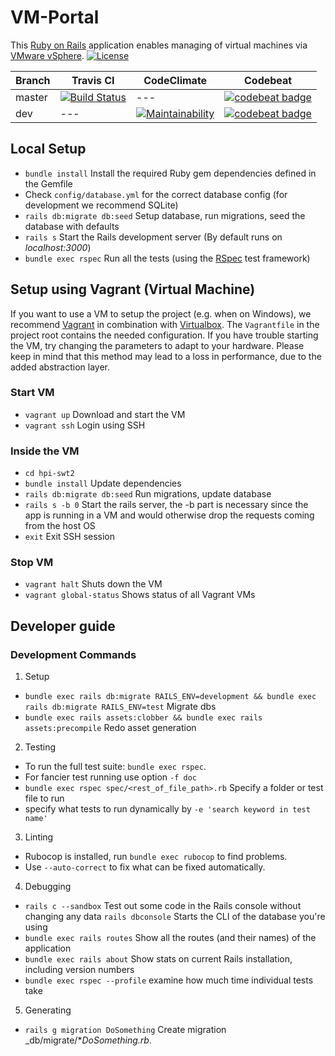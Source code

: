# VM-Portal

This [Ruby on Rails](https://rubyonrails.org/) application enables managing of virtual machines via [VMware vSphere](https://en.wikipedia.org/wiki/VMware_vSphere). [![License](http://img.shields.io/badge/license-MIT-blue.svg)](https://github.com/hpi-swt2/vm-portal/blob/master/LICENSE)

Branch | Travis CI  | CodeClimate | Codebeat
------ | ---------- | ----------- | --------
master | [![Build Status](https://travis-ci.com/hpi-swt2/vm-portal.svg?branch=master)](https://travis-ci.com/hpi-swt2/vm-portal) | --- | [![codebeat badge](https://codebeat.co/badges/ff3d0842-e199-4f44-8bb1-c9dde7a7d53f)](https://codebeat.co/projects/github-com-hpi-swt2-vm-portal-master)
dev    |    ---     | [![Maintainability](https://api.codeclimate.com/v1/badges/bc93de388c2d75383166/maintainability)](https://codeclimate.com/github/hpi-swt2/vm-portal/maintainability) | [![codebeat badge](https://codebeat.co/badges/97624360-62ce-4dbe-b935-857ab163b495)](https://codebeat.co/projects/github-com-hpi-swt2-vm-portal-dev)

## Local Setup

* `bundle install` Install the required Ruby gem dependencies defined in the Gemfile
* Check `config/database.yml` for the correct database config (for development we recommend SQLite)
* `rails db:migrate db:seed` Setup database, run migrations, seed the database with defaults
* `rails s` Start the Rails development server (By default runs on _localhost:3000_)
* `bundle exec rspec` Run all the tests (using the [RSpec](http://rspec.info/) test framework)

## Setup using Vagrant (Virtual Machine)

If you want to use a VM to setup the project (e.g. when on Windows), we recommend [Vagrant](https://www.vagrantup.com/) in combination with [Virtualbox](https://www.virtualbox.org/). The `Vagrantfile` in the project root contains the needed configuration. If you have trouble starting the VM, try changing the parameters to adapt to your hardware.
Please keep in mind that this method may lead to a loss in performance, due to the added abstraction layer.

### Start VM
* `vagrant up` Download and start the VM
* `vagrant ssh` Login using SSH

### Inside the VM
* `cd hpi-swt2`
* `bundle install` Update dependencies
* `rails db:migrate db:seed` Run migrations, update database
* `rails s -b 0` Start the rails server, the -b part is necessary since the app is running in a VM and would otherwise drop the requests coming from the host OS
* `exit` Exit SSH session

### Stop VM

* `vagrant halt` Shuts down the VM
* `vagrant global-status` Shows status of all Vagrant VMs


## Developer guide

### Development Commands

1. Setup
* `bundle exec rails db:migrate RAILS_ENV=development && bundle exec rails db:migrate RAILS_ENV=test` Migrate dbs
* `bundle exec rails assets:clobber && bundle exec rails assets:precompile` Redo asset generation
2. Testing
* To run the full test suite: `bundle exec rspec`.
* For fancier test running use option `-f doc` 
* `bundle exec rspec spec/<rest_of_file_path>.rb` Specify a folder or test file to run
* specify what tests to run dynamically by `-e 'search keyword in test name'`
3. Linting
* Rubocop is installed, run `bundle exec rubocop` to find problems.
* Use `--auto-correct` to fix what can be fixed automatically.
4. Debugging
* `rails c --sandbox` Test out some code in the Rails console without changing any data
 `rails dbconsole` Starts the CLI of the database you're using
* `bundle exec rails routes` Show all the routes (and their names) of the application
* `bundle exec rails about` Show stats on current Rails installation, including version numbers
* `bundle exec rspec --profile` examine how much time individual tests take
5. Generating
* `rails g migration DoSomething` Create migration _db/migrate/*_DoSomething.rb_.

